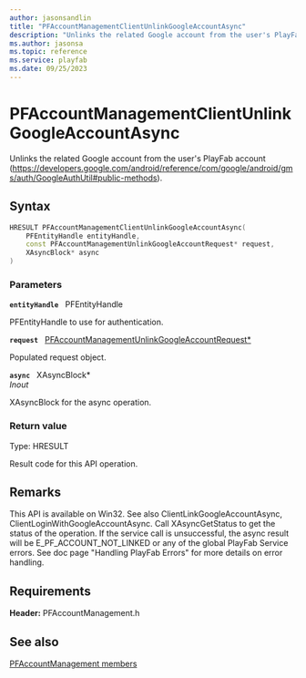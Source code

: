 ```yaml
---
author: jasonsandlin
title: "PFAccountManagementClientUnlinkGoogleAccountAsync"
description: "Unlinks the related Google account from the user's PlayFab account (https://developers.google.com/android/reference/com/google/android/gms/auth/GoogleAuthUtil#public-methods)."
ms.author: jasonsa
ms.topic: reference
ms.service: playfab
ms.date: 09/25/2023
---
```


# PFAccountManagementClientUnlinkGoogleAccountAsync  

Unlinks the related Google account from the user's PlayFab account (https://developers.google.com/android/reference/com/google/android/gms/auth/GoogleAuthUtil#public-methods).  

## Syntax  
  
```cpp
HRESULT PFAccountManagementClientUnlinkGoogleAccountAsync(  
    PFEntityHandle entityHandle,  
    const PFAccountManagementUnlinkGoogleAccountRequest* request,  
    XAsyncBlock* async  
)  
```  
  
### Parameters  
  
**`entityHandle`** &nbsp; PFEntityHandle  
  
PFEntityHandle to use for authentication.  
  
**`request`** &nbsp; [PFAccountManagementUnlinkGoogleAccountRequest*](../../pfaccountmanagementtypes/structs/pfaccountmanagementunlinkgoogleaccountrequest.md)  
  
Populated request object.  
  
**`async`** &nbsp; XAsyncBlock*  
*_Inout_*  
  
XAsyncBlock for the async operation.  
  
  
### Return value
Type: HRESULT
  
Result code for this API operation.
  
## Remarks  
  
This API is available on Win32. See also ClientLinkGoogleAccountAsync, ClientLoginWithGoogleAccountAsync. Call XAsyncGetStatus to get the status of the operation. If the service call is unsuccessful, the async result will be E_PF_ACCOUNT_NOT_LINKED or any of the global PlayFab Service errors. See doc page "Handling PlayFab Errors" for more details on error handling.
  
## Requirements  
  
**Header:** PFAccountManagement.h
  
## See also  
[PFAccountManagement members](../pfaccountmanagement_members.md)  

  
  
